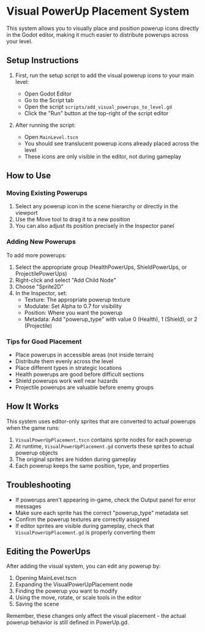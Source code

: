 # Visual PowerUp Placement System

This system allows you to visually place and position powerup icons directly in the Godot editor, making it much easier to distribute powerups across your level.

## Setup Instructions

1. First, run the setup script to add the visual powerup icons to your main level:
   - Open Godot Editor
   - Go to the Script tab
   - Open the script `scripts/add_visual_powerups_to_level.gd`
   - Click the "Run" button at the top-right of the script editor

2. After running the script:
   - Open `MainLevel.tscn` 
   - You should see translucent powerup icons already placed across the level
   - These icons are only visible in the editor, not during gameplay

## How to Use

### Moving Existing Powerups
1. Select any powerup icon in the scene hierarchy or directly in the viewport
2. Use the Move tool to drag it to a new position
3. You can also adjust its position precisely in the Inspector panel

### Adding New Powerups
To add more powerups:
1. Select the appropriate group (HealthPowerUps, ShieldPowerUps, or ProjectilePowerUps)
2. Right-click and select "Add Child Node"
3. Choose "Sprite2D"
4. In the Inspector, set:
   - Texture: The appropriate powerup texture
   - Modulate: Set Alpha to 0.7 for visibility
   - Position: Where you want the powerup
   - Metadata: Add "powerup_type" with value 0 (Health), 1 (Shield), or 2 (Projectile)

### Tips for Good Placement
- Place powerups in accessible areas (not inside terrain)
- Distribute them evenly across the level
- Place different types in strategic locations
- Health powerups are good before difficult sections
- Shield powerups work well near hazards
- Projectile powerups are valuable before enemy groups

## How It Works

This system uses editor-only sprites that are converted to actual powerups when the game runs:

1. `VisualPowerUpPlacement.tscn` contains sprite nodes for each powerup
2. At runtime, `VisualPowerUpPlacement.gd` converts these sprites to actual powerup objects
3. The original sprites are hidden during gameplay
4. Each powerup keeps the same position, type, and properties

## Troubleshooting

- If powerups aren't appearing in-game, check the Output panel for error messages
- Make sure each sprite has the correct "powerup_type" metadata set
- Confirm the powerup textures are correctly assigned
- If editor sprites are visible during gameplay, check that `VisualPowerUpPlacement.gd` is properly converting them

## Editing the PowerUps

After adding the visual system, you can edit any powerup by:
1. Opening MainLevel.tscn
2. Expanding the VisualPowerUpPlacement node
3. Finding the powerup you want to modify
4. Using the move, rotate, or scale tools in the editor
5. Saving the scene

Remember, these changes only affect the visual placement - the actual powerup behavior is still defined in PowerUp.gd. 